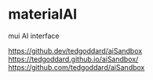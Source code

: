 # materialAI
mui AI interface


https://github.dev/tedgoddard/aiSandbox
https://tedgoddard.github.io/aiSandbox/
https://github.com/tedgoddard/aiSandbox
